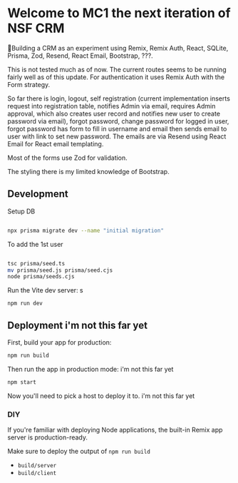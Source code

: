 # Welcome to MC1 the next iteration of NSF CRM

📖Building a CRM as an experiment using Remix, Remix Auth, React, SQLite,
Prisma, Zod, Resend, React Email, Bootstrap, ???.

This is not tested much as of now.  The current routes seems to be running fairly well as of this update.  For authentication it uses Remix Auth with the Form strategy.  

So far there is login, logout, self registration (current implementation inserts request into registration table, notifies Admin via email, requires Admin approval, which also creates user record and notifies new user to create password via email), forgot password, change password for logged in user, forgot password has form to fill in username and email then sends email to user with link to set new password.  The emails are via Resend  using React Email for React email templating. 

Most of the forms use Zod for validation.

The styling there is my limited knowledge of Bootstrap.

## Development

Setup DB
```sh

npx prisma migrate dev --name "initial migration"
```

To add the 1st user

```sh

tsc prisma/seed.ts
mv prisma/seed.js prisma/seed.cjs
node prisma/seeds.cjs

```

Run the Vite dev server:
s
```shellscript
npm run dev
```

## Deployment   i'm not this far yet

First, build your app for production:

```sh
npm run build
```


Then run the app in production mode:    i'm not this far yet

```sh
npm start
```

Now you'll need to pick a host to deploy it to.     i'm not this far yet

### DIY

If you're familiar with deploying Node applications, the built-in Remix app server is production-ready.

Make sure to deploy the output of `npm run build`

- `build/server`
- `build/client`
